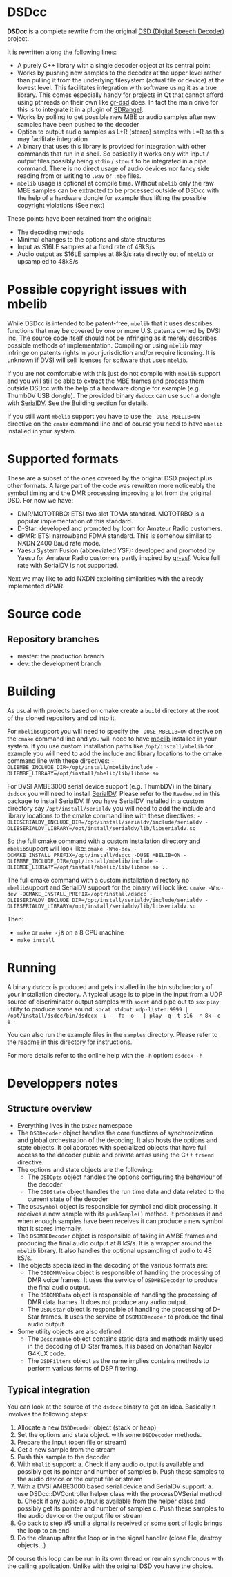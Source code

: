 DSDcc
=====

**DSDcc** is a complete rewrite from the original [DSD (Digital Speech Decoder)](https://github.com/szechyjs/dsd) project.

It is rewritten along the following lines:

  - A purely C++ library with a single decoder object at its central point
  - Works by pushing new samples to the decoder at the upper level rather than pulling it from the underlying filesystem (actual file or device) at the lowest level. This facilitates integration with software using it as a true library. This comes especially handy for projects in Qt that cannot afford using pthreads on their own like [gr-dsd](https://github.com/argilo/gr-dsd) does. In fact the main drive for this is to integrate it in a plugin of [SDRangel](https://github.com/f4exb/sdrangel).
  - Works by polling to get possible new MBE or audio samples after new samples have been pushed to the decoder
  - Option to output audio samples as L+R (stereo) samples with L=R as this may facilitate integration
  - A binary that uses this library is provided for integration with other commands that run in a shell. So basically it works only with input / output files possibly being `stdin` / `stdout` to be integrated in a pipe command. There is no direct usage of audio devices nor fancy side reading from or writing to `.wav` or `.mbe` files.
  - `mbelib` usage is optional at compile time. Without `mbelib` only the raw MBE samples can be extracted to be processed outside of DSDcc with the help of a hardware dongle for example thus lifting the possible copyright violations (See next)

These points have been retained from the original:

  - The decoding methods
  - Minimal changes to the options and state structures
  - Input as S16LE samples at a fixed rate of 48kS/s
  - Audio output as S16LE samples at 8kS/s rate directly out of `mbelib` or upsampled to 48kS/s

<h1>Possible copyright issues with mbelib</h1>

While DSDcc is intended to be patent-free, `mbelib` that it uses describes functions that may be covered by one or more U.S. patents owned by DVSI Inc. The source code itself should not be infringing as it merely describes possible methods of implementation. Compiling or using `mbelib` may infringe on patents rights in your jurisdiction and/or require licensing. It is unknown if DVSI will sell licenses for software that uses `mbelib`.

If you are not comfortable with this just do not compile with `mbelib` support and you will still be able to extract the MBE frames and process them outside DSDcc with the help of a hardware dongle for example (e.g. ThumbDV USB dongle). The provided binary `dsdccx` can use such a dongle with [SerialDV](https://github.com/f4exb/serialDV). See the Building section for details.

If you still want `mbelib` support you have to use the `-DUSE_MBELIB=ON` directive on the `cmake` command line and of course you need to have `mbelib` installed in your system.

<h1>Supported formats</h1>

These are a subset of the ones covered by the original DSD project plus other formats. A large part of the code was rewritten more noticeably the symbol timing and the DMR processing improving a lot from the original DSD. For now we have:

  - DMR/MOTOTRBO: ETSI two slot TDMA standard. MOTOTRBO is a popular implementation of this standard.
  - D-Star: developed and promoted by Icom for Amateur Radio customers.
  - dPMR: ETSI narrowband FDMA standard. This is somehow similar to NXDN 2400 Baud rate mode.
  - Yaesu System Fusion (abbreviated YSF): developed and promoted by Yaesu for Amateur Radio customers partly inspired by [gr-ysf](http://hb9uf.github.io/gr-ysf/). Voice full rate with SerialDV is not supported.

Next we may like to add NXDN exploiting similarities with the already implemented dPMR.

<h1>Source code</h1>

<h2>Repository branches</h2>

- master: the production branch
- dev: the development branch

<h1>Building</h1>

As usual with projects based on cmake create a `build` directory at the root of the cloned repository and cd into it.

For `mbelib`support you will need to specify the `-DUSE_MBELIB=ON` directive on the `cmake` command line and you will need to have [mbelib](https://github.com/szechyjs/mbelib) installed in your system. If you use custom installation paths like `/opt/install/mbelib` for example you will need to add the include and library locations to the cmake command line with these directives: `-DLIBMBE_INCLUDE_DIR=/opt/install/mbelib/include -DLIBMBE_LIBRARY=/opt/install/mbelib/lib/libmbe.so`

For DVSI AMBE3000 serial device support (e.g. ThumbDV) in the binary `dsdccx` you will need to install [SerialDV](https://github.com/f4exb/serialDV). Please refer to the `Readme.md` in this package to install SerialDV. If you have SerialDV installed in a custom directory say `/opt/install/serialdv` you will need to add the include and library locations to the cmake command line with these directives: `-DLIBSERIALDV_INCLUDE_DIR=/opt/install/serialdv/include/serialdv -DLIBSERIALDV_LIBRARY=/opt/install/serialdv/lib/libserialdv.so`

So the full cmake command with a custom installation directory and `mbelib`support will look like: `cmake -Wno-dev -DCMAKE_INSTALL_PREFIX=/opt/install/dsdcc -DUSE_MBELIB=ON -DLIBMBE_INCLUDE_DIR=/opt/install/mbelib/include -DLIBMBE_LIBRARY=/opt/install/mbelib/lib/libmbe.so ..`

The full cmake command with a custom installation directory no `mbelib`support and SerialDV support for the binary will look like: `cmake -Wno-dev -DCMAKE_INSTALL_PREFIX=/opt/install/dsdcc -DLIBSERIALDV_INCLUDE_DIR=/opt/install/serialdv/include/serialdv -DLIBSERIALDV_LIBRARY=/opt/install/serialdv/lib/libserialdv.so`

Then:

  - `make` or `make -j8` on a 8 CPU machine
  - `make install`

<h1>Running</h1>

A binary `dsdccx` is produced and gets installed in the `bin` subdirectory of your installation directory. A typical usage is to pipe in the input from a UDP source of discriminator output samples with `socat` and pipe out to `sox` `play` utility to produce some sound:
`socat stdout udp-listen:9999 | /opt/install/dsdcc/bin/dsdccx -i - -fa -o - | play -q -t s16 -r 8k -c 1 -`

You can also run the example files in the `samples` directory. Please refer to the readme in this directory for instructions.

For more details refer to the online help with the `-h` option: `dsdccx -h`

<h1>Developpers notes</h1>

<h2>Structure overview</h2>

  - Everything lives in the `DSDcc` namespace
  - The `DSDDecoder` object handles the core functions of synchronization and global orchestration of the decoding. It also hosts the options and state objects. It collaborates with specialized objects that have full access to the decoder public and private areas using the C++ `friend` directive.
  - The options and state objects are the following:
    - The `DSDOpts` object handles the options configuring the behaviour of the decoder
    - The `DSDState` object handles the run time data and data related to the current state of the decoder
  - The `DSDSymbol` object is responsible for symbol and dibit processing. It receives a new sample with its `pushSample()` method. It processes it and when enough samples have been receives it can produce a new symbol that it stores internally.
  - The `DSDMBEDecoder` object is responsible of taking in AMBE frames and producing the final audio output at 8 kS/s. It is a wrapper around the `mbelib` library. It also handles the optional upsampling of audio to 48 kS/s.
  - The objects specialized in the decoding of the various formats are:
    - The `DSDDMRVoice` object is responsible of handling the processing of DMR voice frames. It uses the service of `DSDMBEDecoder` to produce the final audio output.
    - The `DSDDMRData` object is responsible of handling the processing of DMR data frames. It does not produce any audio output.
    - The `DSDDstar` object is responsible of handling the processing of D-Star frames. It uses the service of `DSDMBEDecoder` to produce the final audio output.
  - Some utility objects are also defined:
    - The `Descramble` object contains static data and methods mainly used in the decoding of D-Star frames. It is based on Jonathan Naylor G4KLX code.
    - The `DSDFilters` object as the name implies contains methods to perform various forms of DSP filtering.

<h2>Typical integration</h2>

You can look at the source of the `dsdccx` binary to get an idea. Basically it involves the following steps:

 1. Allocate a new `DSDDecoder` object (stack or heap)
 2. Set the options and state object. with some `DSDDecoder` methods.
 3. Prepare the input (open file or stream)
 4. Get a new sample from the stream
 5. Push this sample to the decoder
 6. With `mbelib` support:
   a. Check if any audio output is available and possibly get its pointer and number of samples
   b. Push these samples to the audio device or the output file or stream
 7. With a DVSI AMBE3000 based serial device and SerialDV support:
   a. use DSDcc::DVController helper class with the processDVSerial method
   b. Check if any audio output is available from the helper class and possibly get its pointer and number of samples
   c. Push these samples to the audio device or the output file or stream
 8. Go back to step #5 until a signal is received or some sort of logic brings the loop to an end
 9. Do the cleanup after the loop or in the signal handler (close file, destroy objects...)

Of course this loop can be run in its own thread or remain synchronous with the calling application. Unlike with the original DSD you have the choice.
